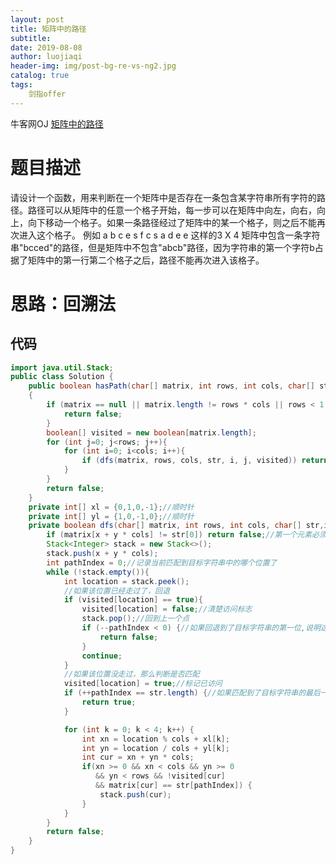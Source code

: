 ```yaml
---
layout: post                          
title: 矩阵中的路径                            
subtitle:                             
date: 2019-08-08                      
author: luojiaqi                      
header-img: img/post-bg-re-vs-ng2.jpg 
catalog: true                         
tags:                                 
    剑指offer                             
---
```

牛客网OJ [矩阵中的路径](<https://www.nowcoder.com/practice/c61c6999eecb4b8f88a98f66b273a3cc?tpId=13&tqId=11218&tPage=4&rp=4&ru=%2Fta%2Fcoding-interviews&qru=%2Fta%2Fcoding-interviews%2Fquestion-ranking>)

# 题目描述

请设计一个函数，用来判断在一个矩阵中是否存在一条包含某字符串所有字符的路径。路径可以从矩阵中的任意一个格子开始，每一步可以在矩阵中向左，向右，向上，向下移动一个格子。如果一条路径经过了矩阵中的某一个格子，则之后不能再次进入这个格子。 例如 a b c e s f c s a d e e 这样的3 X 4 矩阵中包含一条字符串"bcced"的路径，但是矩阵中不包含"abcb"路径，因为字符串的第一个字符b占据了矩阵中的第一行第二个格子之后，路径不能再次进入该格子。

# 思路：回溯法



## 代码

```java
import java.util.Stack;
public class Solution {
    public boolean hasPath(char[] matrix, int rows, int cols, char[] str)
    {
        if (matrix == null || matrix.length != rows * cols || rows < 1 || cols < 1 || str == null){
            return false;
        }
        boolean[] visited = new boolean[matrix.length];
        for (int j=0; j<rows; j++){
            for (int i=0; i<cols; i++){
                if (dfs(matrix, rows, cols, str, i, j, visited)) return true;
            }
        }
        return false;
    }
    private int[] xl = {0,1,0,-1};//顺时针
    private int[] yl = {1,0,-1,0};//顺时针
    private boolean dfs(char[] matrix, int rows, int cols, char[] str,int x, int y, boolean[] visited){
        if (matrix[x + y * cols] != str[0]) return false;//第一个元素必须对应
        Stack<Integer> stack = new Stack<>();
        stack.push(x + y * cols);
        int pathIndex = 0;//记录当前匹配到目标字符串中的哪个位置了
        while (!stack.empty()){
            int location = stack.peek();
            //如果该位置已经走过了，回退
            if (visited[location] == true){
                visited[location] = false;//清楚访问标志
                stack.pop();//回到上一个点
                if (--pathIndex < 0) {//如果回退到了目标字符串的第一位,说明这个起点不行，返回false，进入hasPath中将下一个位置作为开头
                    return false;
                }
                continue;
            }
            //如果该位置没走过，那么判断是否匹配
            visited[location] = true;//标记已访问
            if (++pathIndex == str.length) {//如果匹配到了目标字符串的最后一个字符
                return true;
            }

            for (int k = 0; k < 4; k++) {
                int xn = location % cols + xl[k];
                int yn = location / cols + yl[k];
                int cur = xn + yn * cols;
                if(xn >= 0 && xn < cols && yn >= 0
                   && yn < rows && !visited[cur]
                   && matrix[cur] == str[pathIndex]) {
                    stack.push(cur);
                }
            }
        }
        return false;
    }
}
```

